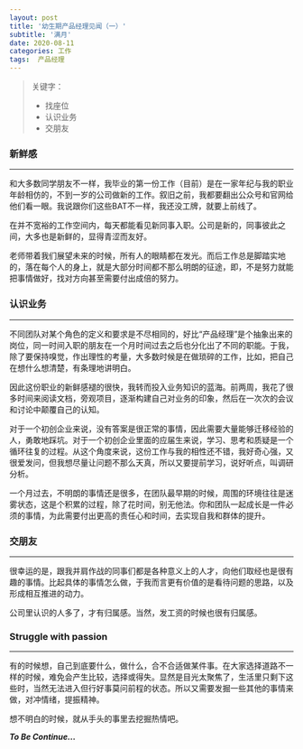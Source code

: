 ```yaml
---
layout: post
title: '幼生期产品经理见闻（一）'
subtitle: '满月'
date: 2020-08-11
categories: 工作
tags:  产品经理
---
```


> 关键字：
> - 找座位
> - 认识业务
> - 交朋友

### 新鲜感

---

和大多数同学朋友不一样，我毕业的第一份工作（目前）是在一家年纪与我的职业年龄相仿的，不到一岁的公司做新的工作。叙旧之前，我都要翻出公众号和官网给他们看一眼。我说跟你们这些BAT不一样，我还没工牌，就要上前线了。

在并不宽裕的工作空间内，每天都能看见新同事入职。公司是新的，同事彼此之间，大多也是新鲜的，显得青涩而友好。

老师带着我们展望未来的时候，所有人的眼睛都在发光。而后工作总是脚踏实地的，落在每个人的身上，就是大部分时间都不那么明朗的征途，即，不是努力就能把事情做好，找对方向甚至需要付出成倍的努力。


### 认识业务

---

不同团队对某个角色的定义和要求是不尽相同的，好比“产品经理”是个抽象出来的岗位，同一时间入职的朋友在一个月时间过去之后也分化出了不同的职能。于我，除了要保持嗅觉，作出理性的考量，大多数时候是在做琐碎的工作，比如，把自己在想什么想清楚，有条理地讲明白。

因此这份职业的新鲜感褪的很快，我转而投入业务知识的蓝海。前两周，我花了很多时间来阅读文档，旁观项目，逐渐构建自己对业务的印象，然后在一次次的会议和讨论中颠覆自己的认知。

对于一个初创企业来说，没有答案是很正常的事情，因此需要大量能够迁移经验的人，勇敢地踩坑。对于一个初创企业里面的应届生来说，学习、思考和质疑是一个循环往复的过程。从这个角度来说，这份工作与我的相性还不错，我好奇心强，又很爱发问，但我想尽量让问题不那么天真，所以又要提前学习，说好听点，叫调研分析。

一个月过去，不明朗的事情还是很多，在团队最早期的时候，周围的环境往往是迷雾状态，这是个积累的过程，除了花时间，别无他法。你和团队一起成长是一件必须的事情，为此需要付出更高的责任心和时间，去实现自我和群体的提升。


### 交朋友

---

很幸运的是，跟我并肩作战的同事们都是各种意义上的人才，向他们取经也是很有趣的事情。比起具体的事情怎么做，于我而言更有价值的是看待问题的思路，以及形成相互推进的动力。

公司里认识的人多了，才有归属感。当然，发工资的时候也很有归属感。


### Struggle with passion

---

有的时候想，自己到底要什么，做什么，合不合适做某件事。在大家选择道路不一样的时候，难免会产生比较，选择或得失。显然是目光太聚焦了，生活里只剩下这些时，当然无法进入但行好事莫问前程的状态。所以又需要发掘一些其他的事情来做，对冲情绪，提振精神。

想不明白的时候，就从手头的事里去挖掘热情吧。

***To Be Continue...***
<!--stackedit_data:
eyJoaXN0b3J5IjpbMTMyODExNDI4OSwtNTUzOTQ1MjgwLC0xND
QyNjg1NzEyLDE5MTk1MTc4NTQsMjEwMjIzNjIxOCwtMTIxMDA4
MTYwMSwtMTk2OTg2NjE0NSwtMTI2OTkwNTEyLDEyNzg3OTEzOT
AsMjA4Njk1NTE0XX0=
-->